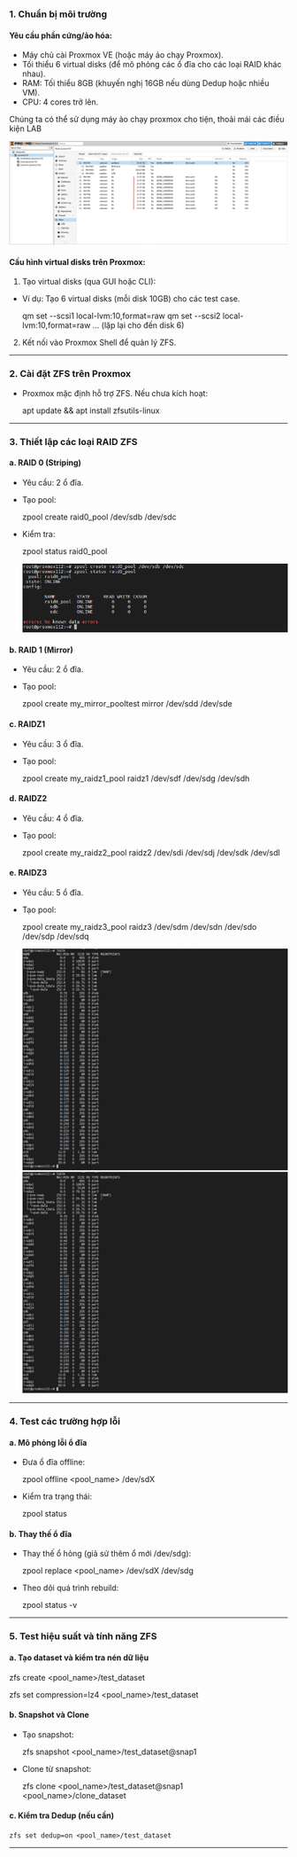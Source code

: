 ### 1. Chuẩn bị môi trường
#### Yêu cầu phần cứng/ảo hóa:
- Máy chủ cài Proxmox VE (hoặc máy ảo chạy Proxmox).
- Tối thiểu 6 virtual disks (để mô phỏng các ổ đĩa cho các loại RAID khác nhau).
- RAM: Tối thiểu 8GB (khuyến nghị 16GB nếu dùng Dedup hoặc nhiều VM).
- CPU: 4 cores trở lên.

Chúng ta có thể sử dụng máy ảo chạy proxmox cho tiện, thoải mái các điều kiện LAB

  <img src="zfsimages/Screenshot_2.png">

#### Cấu hình virtual disks trên Proxmox:
1. Tạo virtual disks (qua GUI hoặc CLI):
  - Ví dụ: Tạo 6 virtual disks (mỗi disk 10GB) cho các test case.
  
    qm set <VMID> --scsi1 local-lvm:10,format=raw
    qm set <VMID> --scsi2 local-lvm:10,format=raw
   ... (lặp lại cho đến disk 6)
   
2. Kết nối vào Proxmox Shell để quản lý ZFS.

---

### 2. Cài đặt ZFS trên Proxmox
  - Proxmox mặc định hỗ trợ ZFS. Nếu chưa kích hoạt:
 
    apt update && apt install zfsutils-linux
  
---

### 3. Thiết lập các loại RAID ZFS
#### a. RAID 0 (Striping)
- Yêu cầu: 2 ổ đĩa.
- Tạo pool:
 
    zpool create raid0_pool /dev/sdb /dev/sdc
  
- Kiểm tra:
 
    zpool status raid0_pool

  <img src="zfsimages/Screenshot_3.png">

#### b. RAID 1 (Mirror)
- Yêu cầu: 2 ổ đĩa.
- Tạo pool:
 
    zpool create my_mirror_pooltest mirror /dev/sdd /dev/sde
  
#### c. RAIDZ1
- Yêu cầu: 3 ổ đĩa.
- Tạo pool:
 
    zpool create my_raidz1_pool raidz1 /dev/sdf /dev/sdg /dev/sdh
  
#### d. RAIDZ2
- Yêu cầu: 4 ổ đĩa.
- Tạo pool:
 
    zpool create my_raidz2_pool raidz2 /dev/sdi /dev/sdj /dev/sdk /dev/sdl
  
#### e. RAIDZ3
- Yêu cầu: 5 ổ đĩa.
- Tạo pool:
 
    zpool create my_raidz3_pool raidz3 /dev/sdm /dev/sdn /dev/sdo /dev/sdp /dev/sdq

  <img src="zfsimages/Screenshot_4.png">  

  <img src="zfsimages/Screenshot_4.png">  
---

### 4. Test các trường hợp lỗi

#### a. Mô phỏng lỗi ổ đĩa
- Đưa ổ đĩa offline:
 
    zpool offline <pool_name> /dev/sdX
  
- Kiểm tra trạng thái:
 
    zpool status
  
#### b. Thay thế ổ đĩa
- Thay thế ổ hỏng (giả sử thêm ổ mới /dev/sdg):
 
    zpool replace <pool_name> /dev/sdX /dev/sdg
  
- Theo dõi quá trình rebuild:
 
    zpool status -v
  
---

### 5. Test hiệu suất và tính năng ZFS
#### a. Tạo dataset và kiểm tra nén dữ liệu

  zfs create <pool_name>/test_dataset

  zfs set compression=lz4 <pool_name>/test_dataset

#### b. Snapshot và Clone
- Tạo snapshot:
 
    zfs snapshot <pool_name>/test_dataset@snap1
  
- Clone từ snapshot:
 
    zfs clone <pool_name>/test_dataset@snap1 <pool_name>/clone_dataset
  
#### c. Kiểm tra Dedup (nếu cần)
    zfs set dedup=on <pool_name>/test_dataset
---

